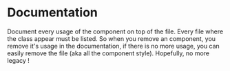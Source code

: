 # Documentation
 
Document every usage of the component on top of the file.
Every file where the class appear must be listed. So when you remove an component, you remove it's usage in the documentation, if there is no more usage, you can easily remove the file (aka all the component style).
Hopefully, no more legacy !

